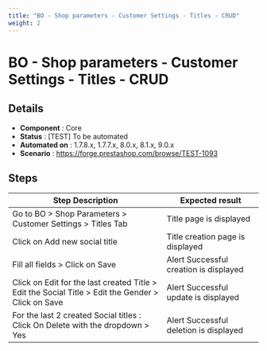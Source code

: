 ```yaml
---
title: "BO - Shop parameters - Customer Settings - Titles - CRUD"
weight: 2
---
```


# BO - Shop parameters - Customer Settings - Titles - CRUD
## Details
* **Component** : Core
* **Status** : [TEST] To be automated
* **Automated on** : 1.7.8.x, 1.7.7.x, 8.0.x, 8.1.x, 9.0.x
* **Scenario** : https://forge.prestashop.com/browse/TEST-1093

## Steps
| Step Description | Expected result |
| ----- | ----- |
| Go to BO > Shop Parameters > Customer Settings > Titles Tab | Title page is displayed |
| Click on Add new social title | Title creation page is displayed |
| Fill all fields > Click on Save | Alert Successful creation is displayed |
| Click on Edit for the last created Title > Edit the Social Title > Edit the Gender > Click on Save | Alert Successful update is displayed |
| For the last 2 created Social titles : Click On Delete with the dropdown > Yes | Alert Successful deletion is displayed |
